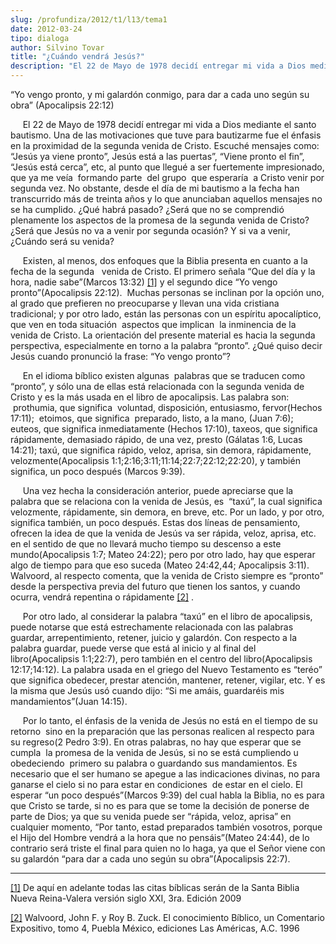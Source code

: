 ```yaml
---
slug: /profundiza/2012/t1/l13/tema1
date: 2012-03-24
tipo: dialoga
author: Silvino Tovar
title: "¿Cuándo vendrá Jesús?"
description: "El 22 de Mayo de 1978 decidí entregar mi vida a Dios mediante el santo  bautismo. Una de las motivaciones que tuve para bautizarme fue el énfasis en la  proximidad de la segunda venida de Cristo. Escuché mensajes como: “Jesús ya  viene pronto”, Jesús está a las puertas”, “Vien..."
---
```


“Yo vengo pronto, y mi galardón conmigo, para dar a cada uno según su obra” (Apocalipsis 22:12)

     El 22 de Mayo de 1978 decidí entregar mi vida a Dios mediante el santo bautismo. Una de las motivaciones que tuve para bautizarme fue el énfasis en la proximidad de la segunda venida de Cristo. Escuché mensajes como: “Jesús ya viene pronto”, Jesús está a las puertas”, “Viene pronto el fin”, “Jesús está cerca”, etc, al punto que llegué a ser fuertemente impresionado, que ya me veía  formando parte  del grupo  que esperaría  a Cristo venir por segunda vez. No obstante, desde el día de mi bautismo a la fecha han transcurrido más de treinta años y lo que anunciaban aquellos mensajes no se ha cumplido. ¿Qué habrá pasado? ¿Será que no se comprendió  plenamente los aspectos de la promesa de la segunda venida de Cristo? ¿Será que Jesús no va a venir por segunda ocasión? Y si va a venir, ¿Cuándo será su venida?

     Existen, al menos, dos enfoques que la Biblia presenta en cuanto a la fecha de la segunda   venida de Cristo. El primero señala “Que del día y la hora, nadie sabe”(Marcos 13:32) [[1]](#_ftn1 "") y el segundo dice “Yo vengo pronto”(Apocalipsis 22:12).  Muchas personas se inclinan por la opción uno, al grado que prefieren no preocuparse y llevan una vida cristiana tradicional; y por otro lado, están las personas con un espíritu apocalíptico, que ven en toda situación  aspectos que implican  la inminencia de la venida de Cristo. La orientación del presente material es hacia la segunda perspectiva, especialmente en torno a la palabra “pronto”. ¿Qué quiso decir Jesús cuando pronunció la frase: “Yo vengo pronto”?

     En el idioma bíblico existen algunas  palabras que se traducen como “pronto”, y sólo una de ellas está relacionada con la segunda venida de Cristo y es la más usada en el libro de apocalipsis. Las palabra son:   prothumia, que significa  voluntad, disposición, entusiasmo, fervor(Hechos 17:11);  etoimos, que significa  preparado, listo, a la mano, (Juan 7:6); euteos, que significa inmediatamente (Hechos 17:10), taxeos, que significa rápidamente, demasiado rápido, de una vez, presto (Gálatas 1:6, Lucas 14:21); taxú, que significa rápido, veloz, aprisa, sin demora, rápidamente, velozmente(Apocalipsis 1:1;2:16;3:11;11:14;22:7;22:12;22:20), y también significa, un poco después (Marcos 9:39).

     Una vez hecha la consideración anterior, puede apreciarse que la palabra que se relaciona con la venida de Jesús, es  “taxú”, la cual significa velozmente, rápidamente, sin demora, en breve, etc. Por un lado, y por otro, significa también, un poco después. Estas dos líneas de pensamiento, ofrecen la idea de que la venida de Jesús va ser rápida, veloz, aprisa, etc. en el sentido de que no llevará mucho tiempo su descenso a este mundo(Apocalipsis 1:7; Mateo 24:22); pero por otro lado, hay que esperar algo de tiempo para que eso suceda (Mateo 24:42,44; Apocalipsis 3:11). Walvoord, al respecto comenta, que la venida de Cristo siempre es “pronto” desde la perspectiva previa del futuro que tienen los santos, y cuando ocurra, vendrá repentina o rápidamente [[2]](#_ftn2 "") .

     Por otro lado, al considerar la palabra “taxú” en el libro de apocalipsis, puede notarse que está estrechamente relacionada con las palabras guardar, arrepentimiento, retener, juicio y galardón. Con respecto a la palabra guardar, puede verse que está al inicio y al final del libro(Apocalipsis 1:1;22:7), pero también en el centro del libro(Apocalipsis 12:17;14:12). La palabra usada en el griego del Nuevo Testamento es “teréo” que significa obedecer, prestar atención, mantener, retener, vigilar, etc. Y es la misma que Jesús usó cuando dijo: “Si me amáis, guardaréis mis mandamientos”(Juan 14:15).

     Por lo tanto, el énfasis de la venida de Jesús no está en el tiempo de su retorno  sino en la preparación que las personas realicen al respecto para su regreso(2 Pedro 3:9). En otras palabras, no hay que esperar que se cumpla  la promesa de la venida de Jesús, si no se está cumpliendo u obedeciendo  primero su palabra o guardando sus mandamientos. Es necesario que el ser humano se apegue a las indicaciones divinas, no para ganarse el cielo si no para estar en condiciones  de estar en el cielo. El esperar “un poco después”(Marcos 9:39) del cual habla la Biblia, no es para que Cristo se tarde, si no es para que se tome la decisión de ponerse de parte de Dios; ya que su venida puede ser “rápida, veloz, aprisa” en cualquier momento, “Por tanto, estad preparados también vosotros, porque el Hijo del Hombre vendrá a la hora que no pensáis”(Mateo 24:44), de lo contrario será triste el final para quien no lo haga, ya que el Señor viene con su galardón “para dar a cada uno según su obra”(Apocalipsis 22:7).

* * *

[[1]](#_ftnref1 "") De aquí en adelante todas las citas bíblicas serán de la Santa Biblia Nueva Reina-Valera versión siglo XXI, 3ra. Edición 2009

[[2]](#_ftnref2 "") Walvoord, John F. y Roy B. Zuck. El conocimiento Bíblico, un Comentario Expositivo, tomo 4, Puebla México, ediciones Las Américas, A.C. 1996
